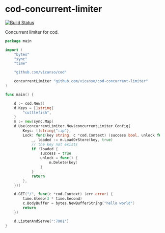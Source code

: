 # cod-concurrent-limiter

[![Build Status](https://img.shields.io/travis/vicanso/cod-concurrent-limiter.svg?label=linux+build)](https://travis-ci.org/vicanso/cod-concurrent-limiter)


Concurrent limiter for cod.

```go
package main

import (
	"bytes"
	"sync"
	"time"

	"github.com/vicanso/cod"

	concurrentLimiter "github.com/vicanso/cod-concurrent-limiter"
)

func main() {

	d := cod.New()
	d.Keys = []string{
		"cuttlefish",
	}
	m := new(sync.Map)
	d.Use(concurrentLimiter.New(concurrentLimiter.Config{
		Keys: []string{":ip"},
		Lock: func(key string, c *cod.Context) (success bool, unlock func(), err error) {
			_, loaded := m.LoadOrStore(key, true)
			// the key not exists
			if !loaded {
				success = true
				unlock = func() {
					m.Delete(key)
				}
			}
			return
		},
	}))

	d.GET("/", func(c *cod.Context) (err error) {
		time.Sleep(3 * time.Second)
		c.BodyBuffer = bytes.NewBufferString("hello world")
		return
	})

	d.ListenAndServe(":7001")
}
```